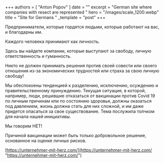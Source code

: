 +++
authors = [ "Anton Popov" ]
date = ""
excerpt = "German site where companies with resect are represented "
hero = "/images/scale_1200.webp"
title = "Site for Germans "
_template = "post"
+++


Предприниматели, которые гордятся людьми, которые работают на вас, и благодарны им.

Каждого человека принимают как личность.

Здесь вы найдете компании, которые выступают за свободу, личную ответственность и гуманность.

Никто не должен принимать решения против своей совести или своего отношения из-за экономических трудностей или страха за свою личную свободу!

Мы обеспокоены тенденцией к разделению, исключению, осуждению и правительственному принуждению. Текущая ситуация, в которой, например, люди, решившие отказаться от вакцинации против Covid 19 по личным причинам или по состоянию здоровья, должны оказаться под давлением, жизнь должна стать для них сложной, и им даже придется опасаться за свое существование. Тема послужила толчком для начала нашей инициативы.

Мы говорим НЕТ!

Причиной вакцинации может быть только добровольное решение, основанное на оценке личных рисков.

[https://unternehmer-mit-herz.com/](https://unternehmer-mit-herz.com/ "https://unternehmer-mit-herz.com/")
